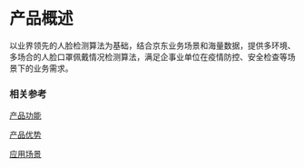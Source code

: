 #  产品概述

以业界领先的人脸检测算法为基础，结合京东业务场景和海量数据，提供多环境、多场合的人脸口罩佩戴情况检测算法，满足企事业单位在疫情防控、安全检查等场景下的业务需求。

### 相关参考
[产品功能](Features.md)

[产品优势](Benefits.md)

[应用场景](Application-Scenarios.md)
